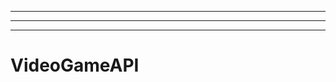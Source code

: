 --------------------------------------------------------------------
----------------------------------------------------------------------------------------------------
-------------------------------------------------------
# VideoGameAPI
